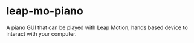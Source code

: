 # leap-mo-piano
A piano GUI that can be played with Leap Motion, hands based device to interact with your computer. 
